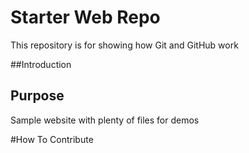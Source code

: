 # Starter Web Repo

This repository is for showing how Git and GitHub work

##Introduction

## Purpose

Sample website with plenty of files for demos

#How To Contribute